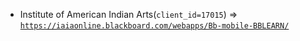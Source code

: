 - Institute of American Indian Arts(`client_id=17015`) => [`https://iaiaonline.blackboard.com/webapps/Bb-mobile-BBLEARN/`](https://iaiaonline.blackboard.com/webapps/Bb-mobile-BBLEARN/)
